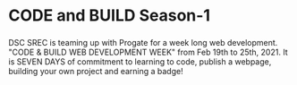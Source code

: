 # CODE and BUILD Season-1
###
DSC SREC is teaming up with Progate for a week long web development.  "CODE &amp; BUILD WEB DEVELOPMENT WEEK" from Feb 19th to 25th, 2021. It is SEVEN DAYS of commitment to learning to code, publish a webpage, building your own project and earning a badge!
